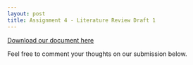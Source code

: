 ```yaml
---
layout: post
title: Assignment 4 - Literature Review Draft 1
---
```


[Download our document here](/uploads/carvallo_depano_rafols_Assignment4.pdf)

Feel free to comment your thoughts on our submission below.
